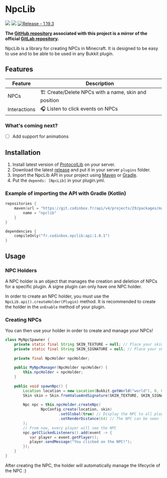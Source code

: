 # NpcLib

![](https://git.codinbox.fr/codinbox/npclib/badges/master/pipeline.svg)
![](https://img.shields.io/badge/Supported%20versions-1.19.3%2B-9cf)
[![Release - 1.19.3](https://img.shields.io/badge/Release-1.19.3-2ea44f)](https://git.codinbox.fr/api/v4/projects/29/jobs/artifacts/master/raw/core/build/libs/npclib-1.0.0-SNAPSHOT-all.jar?job=deploy)

**The [GitHub repository](https://github.com/dandan2611/NpcLib) associated with this project is a mirror of the official [GitLab repository](https://git.codinbox.fr/codinbox/npclib).**

NpcLib is a library for creating NPCs in Minecraft. 
It is designed to be easy to use and to be able to be used in any Bukkit plugin.

## Features

| Feature      | Description                                                                                                |
|--------------|------------------------------------------------------------------------------------------------------------|
| NPCs         | 🏗️ Create/Delete NPCs with a name, skin and position                                                      |
| Interactions | 🎧 Listen to click events on NPCs                                                                          |

### What's coming next?

- [ ] Add support for animations

## Installation

1. Install latest version of [ProtocolLib](https://github.com/dmulloy2/ProtocolLib) on your server.
2. Download the latest [release](https://git.codinbox.fr/api/v4/projects/29/jobs/artifacts/master/raw/core/build/libs/npclib-1.0.1-all.jar?job=deploy) and put it in your server `plugins` folder.
3. Import the NpcLib API in your project using [Maven](https://maven.apache.org/) or [Gradle](https://gradle.org/).
4. Put the `depends: [NpcLib]` in your plugin.yml.

### Example of importing the API with Gradle (Kotlin)

```kotlin
repositories {
    maven(url = "https://git.codinbox.fr/api/v4/projects/29/packages/maven") {
        name = "npclib"
    }
}

dependencies {
    compileOnly("fr.codinbox.npclib:api:1.0.1")
}
```

## Usage

### NPC Holders

A NPC holder is an object that manages the creation and deletion of NPCs for a specific plugin.
A signe plugin can only have one NPC holder.

In order to create an NPC holder, you must use the `NpcLib.api().createHolder(Plugin)` method.
It is recommended to create the holder in the `onEnable` method of your plugin.

### Creating NPCs

You can then use your holder in order to create and manage your NPCs!

````java
class MyNpcSpawner {
    private static final String SKIN_TEXTURE = null; // Place your skin texture here
    private static final String SKIN_SIGNATURE = null; // Place your skin signature here
    
    private final NpcHolder npcHolder;
    
    public MyNpcManager(NpcHolder npcHolder) {
        this.npcHolder = npcHolder;
    }
    
    public void spawnNpc() {
        Location location = new Location(Bukkit.getWorld("world"), 0, 0, 0); // The NPC location
        Skin skin = Skin.fromValueAndSignature(SKIN_TEXTURE, SKIN_SIGNATURE); // The NPC skin
        
        Npc npc = this.npcHolder.createNpc(
                NpcConfig.create(location, skin)
                        .setGlobal(true) // Display the NPC to all players
                        .setRenderDistance(64) // The NPC can be seen from 64 blocks away
        );
        // From now, every player will see the NPC
        npc.getClickedListeners().add(event -> {
           var player = event.getPlayer();
           player.sendMessage("You clicked on the NPC!");
        });
    }
}
````

After creating the NPC, the holder will automatically manage the lifecycle of the NPC :)